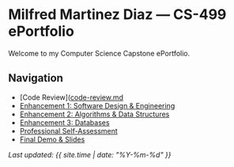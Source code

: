 # Milfred Martinez Diaz — CS-499 ePortfolio

Welcome to my Computer Science Capstone ePortfolio.

## Navigation
- [Code Review]([code-review.md]( https://github.com/Milfred08/cs499-capstone/blob/main/docs/code-review.md )
- [Enhancement 1: Software Design & Engineering](enhancement-1.md)
- [Enhancement 2: Algorithms & Data Structures](enhancement-2.md)
- [Enhancement 3: Databases](enhancement-3.md)
- [Professional Self-Assessment](self-assessment.md)
- [Final Demo & Slides](demo.md)

_Last updated: {{ site.time | date: "%Y-%m-%d" }}_
